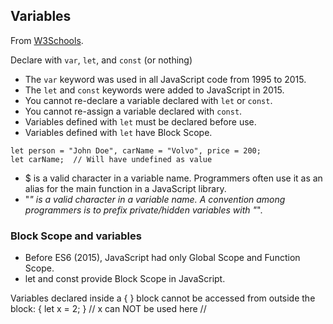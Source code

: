 ## Variables

From [W3Schools](https://www.w3schools.com/Js/js_variables.asp).

Declare with `var`, `let`, and `const` (or nothing)

- The `var` keyword was used in all JavaScript code from 1995 to 2015.
- The `let` and `const` keywords were added to JavaScript in 2015.
- You cannot re-declare a variable declared with `let` or `const`.
- You cannot re-assign a variable declared with `const`.
- Variables defined with `let` must be declared before use.
- Variables defined with `let` have Block Scope.
```
let person = "John Doe", carName = "Volvo", price = 200;
let carName;  // Will have undefined as value
```
- $ is a valid character in a variable name.  Programmers often use it as an alias for the main function in a JavaScript library.
- "_" is a valid character in a variable name.  A convention among programmers is to prefix private/hidden variables with "_".

### Block Scope and variables
- Before ES6 (2015), JavaScript had only Global Scope and Function Scope.
- let and const provide Block Scope in JavaScript.

Variables declared inside a { } block cannot be accessed from outside the block:
{
  let x = 2;
}
// x can NOT be used here
//

